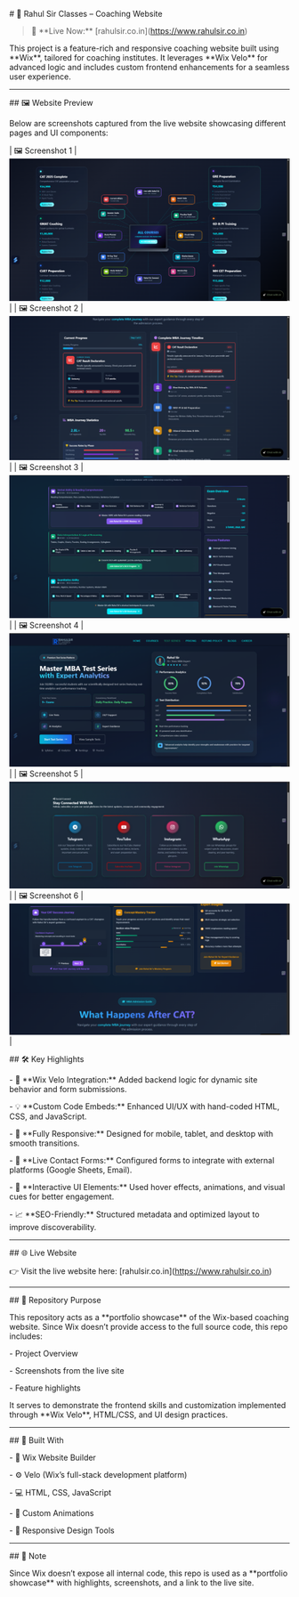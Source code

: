 \# 🚀 Rahul Sir Classes – Coaching Website



> 📍 \*\*Live Now:\*\* \[rahulsir.co.in](https://www.rahulsir.co.in)



This project is a feature-rich and responsive coaching website built using \*\*Wix\*\*, tailored for coaching institutes. It leverages \*\*Wix Velo\*\* for advanced logic and includes custom frontend enhancements for a seamless user experience.



---



\## 🖼️ Website Preview



Below are screenshots captured from the live website showcasing different pages and UI components:


| 🖼️ Screenshot 1 | ![](images/Screenshot%202025-07-17%20225738.png) |
| 🖼️ Screenshot 2 | ![](images/Screenshot%202025-07-17%20225832.png) |
| 🖼️ Screenshot 3 | ![](images/Screenshot%202025-07-17%20225852.png) |
| 🖼️ Screenshot 4 | ![](images/Screenshot%202025-07-17%20225910.png) |
| 🖼️ Screenshot 5 | ![](images/Screenshot%202025-07-17%20225957.png) |
| 🖼️ Screenshot 6 | ![](images/Screenshot%202025-07-17%20230025.png) |





\## 🛠️ Key Highlights



\- 🔧 \*\*Wix Velo Integration:\*\* Added backend logic for dynamic site behavior and form submissions.

\- 💡 \*\*Custom Code Embeds:\*\* Enhanced UI/UX with hand-coded HTML, CSS, and JavaScript.

\- 📱 \*\*Fully Responsive:\*\* Designed for mobile, tablet, and desktop with smooth transitions.

\- 📩 \*\*Live Contact Forms:\*\* Configured forms to integrate with external platforms (Google Sheets, Email).

\- 🧩 \*\*Interactive UI Elements:\*\* Used hover effects, animations, and visual cues for better engagement.

\- 📈 \*\*SEO-Friendly:\*\* Structured metadata and optimized layout to improve discoverability.



---



\## 🌐 Live Website



👉 Visit the live website here: \[rahulsir.co.in](https://www.rahulsir.co.in)



---



\## 📁 Repository Purpose



This repository acts as a \*\*portfolio showcase\*\* of the Wix-based coaching website. Since Wix doesn’t provide access to the full source code, this repo includes:



\- Project Overview  

\- Screenshots from the live site  

\- Feature highlights  



It serves to demonstrate the frontend skills and customization implemented through \*\*Wix Velo\*\*, HTML/CSS, and UI design practices.



---



\## 📸 Built With



\- 🧱 Wix Website Builder  

\- ⚙️ Velo (Wix’s full-stack development platform)  

\- 💻 HTML, CSS, JavaScript  

\- 🎨 Custom Animations  

\- 📐 Responsive Design Tools



---

\## 📁 Note



Since Wix doesn’t expose all internal code, this repo is used as a \*\*portfolio showcase\*\* with highlights, screenshots, and a link to the live site.

